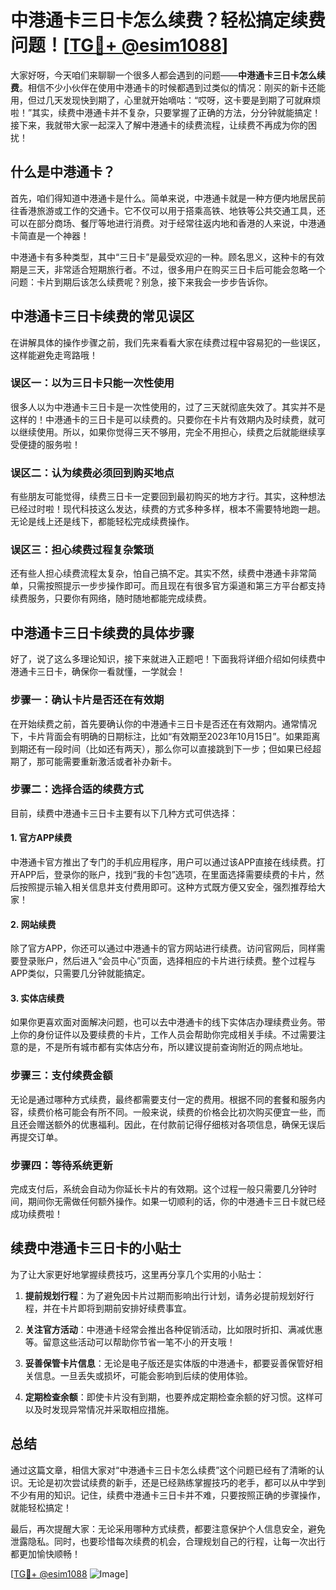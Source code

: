 # 中港通卡三日卡怎么续费？轻松搞定续费问题！[[TG💪+ @esim1088](https://t.me/s/esim1088)]

大家好呀，今天咱们来聊聊一个很多人都会遇到的问题——**中港通卡三日卡怎么续费**。相信不少小伙伴在使用中港通卡的时候都遇到过类似的情况：刚买的新卡还能用，但过几天发现快到期了，心里就开始嘀咕：“哎呀，这卡要是到期了可就麻烦啦！”其实，续费中港通卡并不复杂，只要掌握了正确的方法，分分钟就能搞定！接下来，我就带大家一起深入了解中港通卡的续费流程，让续费不再成为你的困扰！

## 什么是中港通卡？

首先，咱们得知道中港通卡是什么。简单来说，中港通卡就是一种方便内地居民前往香港旅游或工作的交通卡。它不仅可以用于搭乘高铁、地铁等公共交通工具，还可以在部分商场、餐厅等地进行消费。对于经常往返内地和香港的人来说，中港通卡简直是一个神器！

中港通卡有多种类型，其中“三日卡”是最受欢迎的一种。顾名思义，这种卡的有效期是三天，非常适合短期旅行者。不过，很多用户在购买三日卡后可能会忽略一个问题：卡片到期后该怎么续费呢？别急，接下来我会一步步告诉你。

## 中港通卡三日卡续费的常见误区

在讲解具体的操作步骤之前，我们先来看看大家在续费过程中容易犯的一些误区，这样能避免走弯路哦！

### 误区一：以为三日卡只能一次性使用

很多人以为中港通卡三日卡是一次性使用的，过了三天就彻底失效了。其实并不是这样的！中港通卡的三日卡是可以续费的。只要你在卡片有效期内及时续费，就可以继续使用。所以，如果你觉得三天不够用，完全不用担心，续费之后就能继续享受便捷的服务啦！

### 误区二：认为续费必须回到购买地点

有些朋友可能觉得，续费三日卡一定要回到最初购买的地方才行。其实，这种想法已经过时啦！现代科技这么发达，续费的方式多种多样，根本不需要特地跑一趟。无论是线上还是线下，都能轻松完成续费操作。

### 误区三：担心续费过程复杂繁琐

还有些人担心续费流程太复杂，怕自己搞不定。其实不然，续费中港通卡非常简单，只需按照提示一步步操作即可。而且现在有很多官方渠道和第三方平台都支持续费服务，只要你有网络，随时随地都能完成续费。

## 中港通卡三日卡续费的具体步骤

好了，说了这么多理论知识，接下来就进入正题吧！下面我将详细介绍如何续费中港通卡三日卡，确保你一看就懂，一学就会！

### 步骤一：确认卡片是否还在有效期

在开始续费之前，首先要确认你的中港通卡三日卡是否还在有效期内。通常情况下，卡片背面会有明确的日期标注，比如“有效期至2023年10月15日”。如果距离到期还有一段时间（比如还有两天），那么你可以直接跳到下一步；但如果已经超期了，那可能需要重新激活或者补办新卡。

### 步骤二：选择合适的续费方式

目前，续费中港通卡三日卡主要有以下几种方式可供选择：

#### 1. 官方APP续费

中港通卡官方推出了专门的手机应用程序，用户可以通过该APP直接在线续费。打开APP后，登录你的账户，找到“我的卡包”选项，在里面选择需要续费的卡片，然后按照提示输入相关信息并支付费用即可。这种方式既方便又安全，强烈推荐给大家！

#### 2. 网站续费

除了官方APP，你还可以通过中港通卡的官方网站进行续费。访问官网后，同样需要登录账户，然后进入“会员中心”页面，选择相应的卡片进行续费。整个过程与APP类似，只需要几分钟就能搞定。

#### 3. 实体店续费

如果你更喜欢面对面解决问题，也可以去中港通卡的线下实体店办理续费业务。带上你的身份证件以及要续费的卡片，工作人员会帮助你完成相关手续。不过需要注意的是，不是所有城市都有实体店分布，所以建议提前查询附近的网点地址。

### 步骤三：支付续费金额

无论是通过哪种方式续费，最终都需要支付一定的费用。根据不同的套餐和服务内容，续费价格可能会有所不同。一般来说，续费的价格会比初次购买便宜一些，而且还会赠送额外的优惠福利。因此，在付款前记得仔细核对各项信息，确保无误后再提交订单。

### 步骤四：等待系统更新

完成支付后，系统会自动为你延长卡片的有效期。这个过程一般只需要几分钟时间，期间你无需做任何额外操作。如果一切顺利的话，你的中港通卡三日卡就已经成功续费啦！

## 续费中港通卡三日卡的小贴士

为了让大家更好地掌握续费技巧，这里再分享几个实用的小贴士：

1. **提前规划行程**：为了避免因卡片过期而影响出行计划，请务必提前规划好行程，并在卡片即将到期前安排好续费事宜。

2. **关注官方活动**：中港通卡经常会推出各种促销活动，比如限时折扣、满减优惠等。留意这些活动可以帮助你节省一笔不小的开支哦！

3. **妥善保管卡片信息**：无论是电子版还是实体版的中港通卡，都要妥善保管好相关信息。一旦丢失或损坏，可能会影响到后续的使用体验。

4. **定期检查余额**：即使卡片没有到期，也要养成定期检查余额的好习惯。这样可以及时发现异常情况并采取相应措施。

## 总结

通过这篇文章，相信大家对“中港通卡三日卡怎么续费”这个问题已经有了清晰的认识。无论是初次尝试续费的新手，还是已经熟练掌握技巧的老手，都可以从中学到不少有用的知识。记住，续费中港通卡三日卡并不难，只要按照正确的步骤操作，就能轻松搞定！

最后，再次提醒大家：无论采用哪种方式续费，都要注意保护个人信息安全，避免泄露隐私。同时，也要珍惜每次续费的机会，合理规划自己的行程，让每一次出行都更加愉快顺畅！

[[TG💪+ @esim1088](https://t.me/s/esim1088) ![Image](https://i.postimg.cc/4NQfJmqS/Snipaste-2025-05-13-00-14-12.png)]
